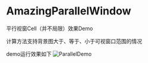 # AmazingParallelWindow
平行视窗Cell（并不局限）效果Demo

计算方法支持背景图大于、等于、小于可视窗口范围的情况

demo运行效果如下
![ParallelDemo](https://github.com/jerryliurui/AmazingParallelWindow/parallelamazingdemo.gif)

